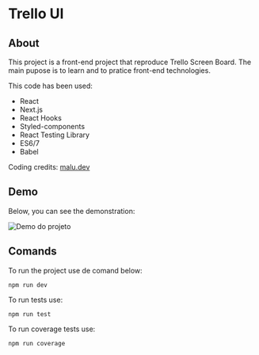 # Trello UI

## About

This project is a front-end project that reproduce Trello Screen Board. The main pupose is to learn and to pratice front-end technologies.

This code has been used:

- React
- Next.js
- React Hooks
- Styled-components
- React Testing Library
- ES6/7
- Babel

Coding credits: [malu.dev](https://malu.dev)

## Demo

Below, you can see the demonstration:

![Demo do projeto](https://raw.githubusercontent.com/marialuisacp/trello-ui/master/public/assets/trello-ui-simple-demo.png?token=ABJA7PWYLT43QFIR7BG4MY26SUK7C)


## Comands

To run the project use de comand below:

`npm run dev`

To run tests use:

`npm run test`

To run coverage tests use:

`npm run coverage`

